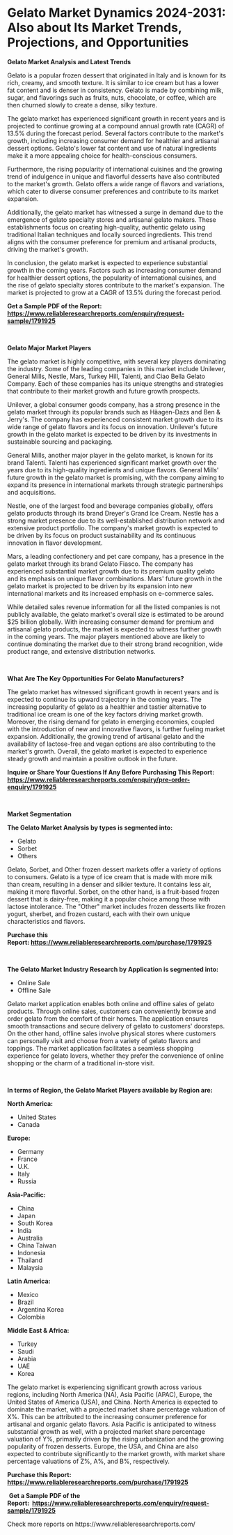 <p><h1>Gelato Market Dynamics 2024-2031: Also about Its Market Trends, Projections, and Opportunities</h1></p><p><strong>Gelato Market Analysis and Latest Trends</strong></p>
<p><p>Gelato is a popular frozen dessert that originated in Italy and is known for its rich, creamy, and smooth texture. It is similar to ice cream but has a lower fat content and is denser in consistency. Gelato is made by combining milk, sugar, and flavorings such as fruits, nuts, chocolate, or coffee, which are then churned slowly to create a dense, silky texture.</p><p>The gelato market has experienced significant growth in recent years and is projected to continue growing at a compound annual growth rate (CAGR) of 13.5% during the forecast period. Several factors contribute to the market's growth, including increasing consumer demand for healthier and artisanal dessert options. Gelato's lower fat content and use of natural ingredients make it a more appealing choice for health-conscious consumers.</p><p>Furthermore, the rising popularity of international cuisines and the growing trend of indulgence in unique and flavorful desserts have also contributed to the market's growth. Gelato offers a wide range of flavors and variations, which cater to diverse consumer preferences and contribute to its market expansion.</p><p>Additionally, the gelato market has witnessed a surge in demand due to the emergence of gelato specialty stores and artisanal gelato makers. These establishments focus on creating high-quality, authentic gelato using traditional Italian techniques and locally sourced ingredients. This trend aligns with the consumer preference for premium and artisanal products, driving the market's growth.</p><p>In conclusion, the gelato market is expected to experience substantial growth in the coming years. Factors such as increasing consumer demand for healthier dessert options, the popularity of international cuisines, and the rise of gelato specialty stores contribute to the market's expansion. The market is projected to grow at a CAGR of 13.5% during the forecast period.</p></p>
<p><strong>Get a Sample PDF of the Report:&nbsp; <a href="https://www.reliableresearchreports.com/enquiry/request-sample/1791925">https://www.reliableresearchreports.com/enquiry/request-sample/1791925</a></strong></p>
<p>&nbsp;</p>
<p><strong>Gelato Major Market Players</strong></p>
<p><p>The gelato market is highly competitive, with several key players dominating the industry. Some of the leading companies in this market include Unilever, General Mills, Nestle, Mars, Turkey Hill, Talenti, and Ciao Bella Gelato Company. Each of these companies has its unique strengths and strategies that contribute to their market growth and future growth prospects.</p><p>Unilever, a global consumer goods company, has a strong presence in the gelato market through its popular brands such as Häagen-Dazs and Ben & Jerry's. The company has experienced consistent market growth due to its wide range of gelato flavors and its focus on innovation. Unilever's future growth in the gelato market is expected to be driven by its investments in sustainable sourcing and packaging.</p><p>General Mills, another major player in the gelato market, is known for its brand Talenti. Talenti has experienced significant market growth over the years due to its high-quality ingredients and unique flavors. General Mills' future growth in the gelato market is promising, with the company aiming to expand its presence in international markets through strategic partnerships and acquisitions.</p><p>Nestle, one of the largest food and beverage companies globally, offers gelato products through its brand Dreyer's Grand Ice Cream. Nestle has a strong market presence due to its well-established distribution network and extensive product portfolio. The company's market growth is expected to be driven by its focus on product sustainability and its continuous innovation in flavor development.</p><p>Mars, a leading confectionery and pet care company, has a presence in the gelato market through its brand Gelato Fiasco. The company has experienced substantial market growth due to its premium quality gelato and its emphasis on unique flavor combinations. Mars' future growth in the gelato market is projected to be driven by its expansion into new international markets and its increased emphasis on e-commerce sales.</p><p>While detailed sales revenue information for all the listed companies is not publicly available, the gelato market's overall size is estimated to be around $25 billion globally. With increasing consumer demand for premium and artisanal gelato products, the market is expected to witness further growth in the coming years. The major players mentioned above are likely to continue dominating the market due to their strong brand recognition, wide product range, and extensive distribution networks.</p></p>
<p>&nbsp;</p>
<p><strong>What Are The Key Opportunities For Gelato Manufacturers?</strong></p>
<p><p>The gelato market has witnessed significant growth in recent years and is expected to continue its upward trajectory in the coming years. The increasing popularity of gelato as a healthier and tastier alternative to traditional ice cream is one of the key factors driving market growth. Moreover, the rising demand for gelato in emerging economies, coupled with the introduction of new and innovative flavors, is further fueling market expansion. Additionally, the growing trend of artisanal gelato and the availability of lactose-free and vegan options are also contributing to the market's growth. Overall, the gelato market is expected to experience steady growth and maintain a positive outlook in the future.</p></p>
<p><strong>Inquire or Share Your Questions If Any Before Purchasing This Report: <a href="https://www.reliableresearchreports.com/enquiry/pre-order-enquiry/1791925">https://www.reliableresearchreports.com/enquiry/pre-order-enquiry/1791925</a></strong></p>
<p>&nbsp;</p>
<p><strong>Market Segmentation</strong></p>
<p><strong>The Gelato Market Analysis by types is segmented into:</strong></p>
<p><ul><li>Gelato</li><li>Sorbet</li><li>Others</li></ul></p>
<p><p>Gelato, Sorbet, and Other frozen dessert markets offer a variety of options to consumers. Gelato is a type of ice cream that is made with more milk than cream, resulting in a denser and silkier texture. It contains less air, making it more flavorful. Sorbet, on the other hand, is a fruit-based frozen dessert that is dairy-free, making it a popular choice among those with lactose intolerance. The "Other" market includes frozen desserts like frozen yogurt, sherbet, and frozen custard, each with their own unique characteristics and flavors.</p></p>
<p><strong>Purchase this Report:&nbsp;<a href="https://www.reliableresearchreports.com/purchase/1791925">https://www.reliableresearchreports.com/purchase/1791925</a></strong></p>
<p>&nbsp;</p>
<p><strong>The Gelato Market Industry Research by Application is segmented into:</strong></p>
<p><ul><li>Online Sale</li><li>Offline Sale</li></ul></p>
<p><p>Gelato market application enables both online and offline sales of gelato products. Through online sales, customers can conveniently browse and order gelato from the comfort of their homes. The application ensures smooth transactions and secure delivery of gelato to customers' doorsteps. On the other hand, offline sales involve physical stores where customers can personally visit and choose from a variety of gelato flavors and toppings. The market application facilitates a seamless shopping experience for gelato lovers, whether they prefer the convenience of online shopping or the charm of a traditional in-store visit.</p></p>
<p>&nbsp;</p>
<p><strong>In terms of Region, the Gelato Market Players available by Region are:</strong></p>
<p>
    <p> <strong> North America: </strong>
        <ul>
            <li>United States</li>
            <li>Canada</li>
        </ul>
        </p> 
    <p> <strong> Europe: </strong>
        <ul>
            <li>Germany</li>
            <li>France</li>
            <li>U.K.</li>
            <li>Italy</li>
            <li>Russia</li>
        </ul>
        </p> 
    <p> <strong> Asia-Pacific: </strong>
        <ul>
            <li>China</li>
            <li>Japan</li>
            <li>South Korea</li>
            <li>India</li>
            <li>Australia</li>
            <li>China Taiwan</li>
            <li>Indonesia</li>
            <li>Thailand</li>
            <li>Malaysia</li>
        </ul>
        </p> 
    <p> <strong> Latin America: </strong>
        <ul>
            <li>Mexico</li>
            <li>Brazil</li>
            <li>Argentina Korea</li>
            <li>Colombia</li>
        </ul>
        </p> 
    <p> <strong> Middle East & Africa: </strong>
        <ul>
            <li>Turkey</li>
            <li>Saudi</li>
            <li>Arabia</li>
            <li>UAE</li>
            <li>Korea</li>
        </ul>
    </p>
    </p>
<p><p>The gelato market is experiencing significant growth across various regions, including North America (NA), Asia Pacific (APAC), Europe, the United States of America (USA), and China. North America is expected to dominate the market, with a projected market share percentage valuation of X%. This can be attributed to the increasing consumer preference for artisanal and organic gelato flavors. Asia Pacific is anticipated to witness substantial growth as well, with a projected market share percentage valuation of Y%, primarily driven by the rising urbanization and the growing popularity of frozen desserts. Europe, the USA, and China are also expected to contribute significantly to the market growth, with market share percentage valuations of Z%, A%, and B%, respectively.</p></p>
<p><strong>Purchase this Report: <a href="https://www.reliableresearchreports.com/purchase/1791925">https://www.reliableresearchreports.com/purchase/1791925</a></strong></p>
<p>&nbsp;<strong>Get a Sample PDF of the Report:&nbsp;&nbsp;<a href="https://www.reliableresearchreports.com/enquiry/request-sample/1791925">https://www.reliableresearchreports.com/enquiry/request-sample/1791925</a></strong></p>
<p><strong></strong></p>
<p>Check more reports on https://www.reliableresearchreports.com/</p>